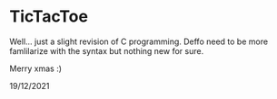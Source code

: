 # TicTacToe

Well... just a slight revision of C programming. Deffo need to be more famlilarize with the syntax but nothing new for sure.

Merry xmas :)

19/12/2021
